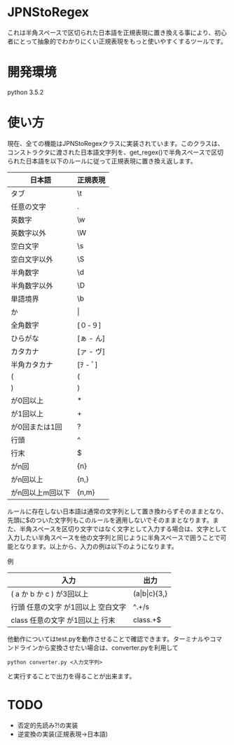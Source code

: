 # JPNStoRegex
これは半角スペースで区切られた日本語を正規表現に置き換える事により、初心者にとって抽象的でわかりにくい正規表現をもっと使いやすくするツールです。
# 開発環境
python 3.5.2
# 使い方
現在、全ての機能はJPNStoRegexクラスに実装されています。このクラスは、コンストラクタに渡された日本語文字列を、get_regex()で半角スペースで区切られた日本語を以下のルールに従って正規表現に置き換え返します。

|日本語|正規表現|
|------|-------|
|タブ|\t|
|任意の文字|.|
|英数字|\w|
|英数字以外|\W|
|空白文字|\s|
|空白文字以外|\S|
|半角数字|\d|
|半角数字以外|\D|
|単語境界|\b|
|か|&#124;|
|全角数字|[０-９]|
|ひらがな|[ぁ - ん]|
|カタカナ|[ァ - ヴ]|
|半角カタカナ|[ｦ - ﾟ]|
|(|(|
|)|)|
|が0回以上|*|
|が1回以上|+|
|が0回または1回|?|
|行頭|^|
|行末|$|
|がn回|{n}|
|がn回以上|{n,}|
|がn回以上m回以下|{n,m}|


ルールに存在しない日本語は通常の文字列として置き換わらずそのままとなり、先頭に$のついた文字列もこのルールを適用しないでそのままとなります。また、半角スペースを区切り文字ではなく文字として入力する場合は、文字として入力したい半角スペースを他の文字列と同じように半角スペースで囲うことで可能となります。以上から、入力の例は以下のようになります。


例


|入力|出力|
|------|-------|
|( a か b か c ) が3回以上|(a&#124;b&#124;c){3,}|
|行頭 任意の文字 が1回以上 空白文字|^.+/s|
|class 任意の文字 が1回以上 行末|class.+$|

他動作についてはtest.pyを動作させることで確認できます。ターミナルやコマンドラインから変換させたい場合は、converter.pyを利用して

```
python converter.py <入力文字列>
```

と実行することで出力を得ることが出来ます。

# TODO
- 否定的先読み?!の実装
- 逆変換の実装(正規表現→日本語)